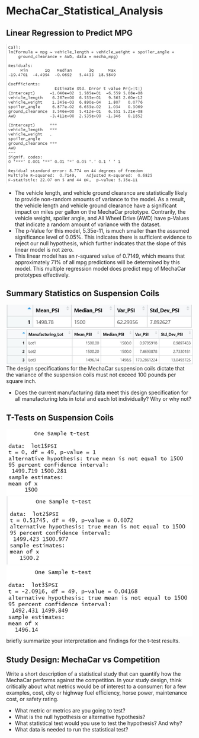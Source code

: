 # MechaCar_Statistical_Analysis
## Linear Regression to Predict MPG
![mecha lm](https://github.com/arelysrsd87/MechaCar_Statistical_Analysis/blob/main/Images/mecha_lm%20output.jpg)
- The vehicle length, and vehicle ground clearance are statistically likely to provide non-random amounts of variance to the model. As a result, the vehicle length and vehicle ground clearance have a significant impact on miles per gallon on the MechaCar prototype. Contrarily, the vehicle weight, spoiler angle, and All Wheel Drive (AWD) have p-Values that indicate a random amount of variance with the dataset.
- The p-Value for this model, 5.35e-11, is much smaller than the assumed significance level of 0.05%. This indicates there is sufficient evidence to reject our null hypothesis, which further indcates that the slope of this linear model is not zero.
- This linear model has an r-squared value of 0.7149, which means that approximately 71% of all mpg predictions will be determined by this model. This multiple regression model does predict mpg of MechaCar prototypes effectively.
## Summary Statistics on Suspension Coils
![total summary](https://github.com/arelysrsd87/MechaCar_Statistical_Analysis/blob/main/Images/total_summary.jpg)
![lot summary](https://github.com/arelysrsd87/MechaCar_Statistical_Analysis/blob/main/Images/lot_summary.jpg)
The design specifications for the MechaCar suspension coils dictate that the variance of the suspension coils must not exceed 100 pounds per square inch. 
- Does the current manufacturing data meet this design specification for all manufacturing lots in total and each lot individually? Why or why not?
## T-Tests on Suspension Coils
![lot 1](https://github.com/arelysrsd87/MechaCar_Statistical_Analysis/blob/main/Images/lot_1_t_test.jpg)
![lot 2](https://github.com/arelysrsd87/MechaCar_Statistical_Analysis/blob/main/Images/lot_2_t_test.jpg)
![lot 3](https://github.com/arelysrsd87/MechaCar_Statistical_Analysis/blob/main/Images/lot_3_t_test.jpg)
briefly summarize your interpretation and findings for the t-test results.
## Study Design: MechaCar vs Competition
Write a short description of a statistical study that can quantify how the MechaCar performs against the competition. In your study design, think critically about what metrics would be of interest to a consumer: for a few examples, cost, city or highway fuel efficiency, horse power, maintenance cost, or safety rating.
- What metric or metrics are you going to test?
- What is the null hypothesis or alternative hypothesis?
- What statistical test would you use to test the hypothesis? And why?
- What data is needed to run the statistical test?
